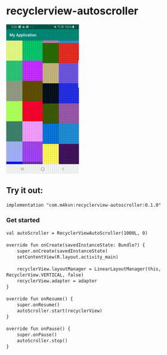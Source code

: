 # recyclerview-autoscroller

<img src="./images/image1.gif" height="400" />

## Try it out:

```
implementation "com.m4kvn:recyclerview-autoscroller:0.1.0"
```

### Get started

```
val autoScroller = RecyclerViewAutoScroller(1000L, 0)

override fun onCreate(savedInstanceState: Bundle?) {
    super.onCreate(savedInstanceState)
    setContentView(R.layout.activity_main)

    recyclerView.layoutManager = LinearLayoutManager(this, RecyclerView.VERTICAL, false)
    recyclerView.adapter = adapter
}

override fun onResume() {
    super.onResume()
    autoScroller.start(recyclerView)
}

override fun onPause() {
    super.onPause()
    autoScroller.stop()
}
```